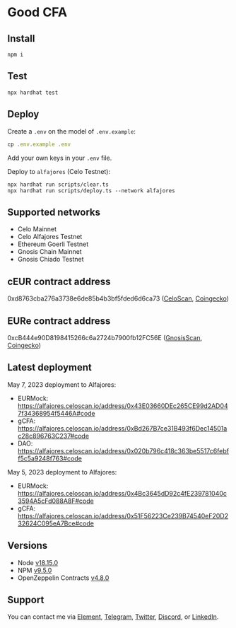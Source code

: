 # Good CFA 

## Install

```
npm i
```

## Test

```
npx hardhat test
```

## Deploy

Create a `.env` on the model of `.env.example`:

```js
cp .env.example .env
```

Add your own keys in your `.env` file. 

Deploy to `alfajores` (Celo Testnet):

```
npx hardhat run scripts/clear.ts
npx hardhat run scripts/deploy.ts --network alfajores
```

## Supported networks

- Celo Mainnet
- Celo Alfajores Testnet
- Ethereum Goerli Testnet
- Gnosis Chain Mainnet
- Gnosis Chiado Testnet

## cEUR contract address

0xd8763cba276a3738e6de85b4b3bf5fded6d6ca73 ([CeloScan](https://celoscan.io/token/0xd8763cba276a3738e6de85b4b3bf5fded6d6ca73), [Coingecko](https://www.coingecko.com/en/coins/celo-euro))

## EURe contract address

0xcB444e90D8198415266c6a2724b7900fb12FC56E ([GnosisScan](https://gnosisscan.io/token/0xcB444e90D8198415266c6a2724b7900fb12FC56E), [Coingecko](https://www.coingecko.com/en/coins/monerium-eur-money))


## Latest deployment

May 7, 2023 deployment to Alfajores: 

- EURMock: https://alfajores.celoscan.io/address/0x43E03660DEc265CE99d2AD047f34368954f5446A#code 
- gCFA: https://alfajores.celoscan.io/address/0xBd267B7ce31B493f6Dec14501ac28c896763C237#code
- DAO: https://alfajores.celoscan.io/address/0x020b796c418c363be5517c6febff5c5a9248f763#code
  
May 5, 2023 deployment to Alfajores: 

- EURMock: https://alfajores.celoscan.io/address/0x4Bc3645dD92c4fE239781040c3594A5cFd088A8F#code 
- gCFA: https://alfajores.celoscan.io/address/0x51F56223Ce239B74540eF20D232624C095eA7Bce#code 

## Versions

- Node [v18.15.0](https://nodejs.org/uk/blog/release/v18.15.0/)
- NPM [v9.5.0](https://github.com/npm/cli/releases/tag/v9.5.0)
- OpenZeppelin Contracts [v4.8.0](https://github.com/OpenZeppelin/openzeppelin-contracts/releases/tag/v4.8.0)

## Support

You can contact me via [Element](https://matrix.to/#/@julienbrg:matrix.org), [Telegram](https://t.me/julienbrg), [Twitter](https://twitter.com/julienbrg), [Discord](https://discord.com/invite/uSxzJp3J76), or [LinkedIn](https://www.linkedin.com/in/julienberanger/).
